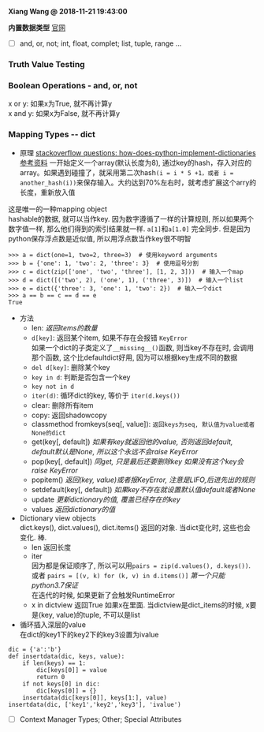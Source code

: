 **Xiang Wang @ 2018-11-21 19:43:00**

**内置数据类型**
[官网](https://docs.python.org/3/library/stdtypes.html#)

* [ ] and, or, not; int, float, complet; list, tuple, range ...

### Truth Value Testing

### Boolean Operations - and, or, not
x or y: 如果x为True, 就不再计算y  
x and y: 如果x为False, 就不再计算y

### Mapping Types -- dict
* 原理
[stackoverflow questions: how-does-python-implement-dictionaries](https://stackoverflow.com/questions/56097997/how-does-python-implement-dictionaries)
[参考资料](https://www.freecodecamp.org/news/exploring-python-internals-the-dictionary-a32c14e73efa/)
一开始定义一个array(默认长度为8), 通过key的hash，存入对应的array。如果遇到碰撞了，就采用第二次hash`(i = i * 5 +1，或者 i = another_hash(i))`来保存输入。大约达到70%左右时，就考虑扩展这个arry的长度，重新放入值


这是唯一的一种mapping object  
hashable的数据, 就可以当作key. 因为数字遵循了一样的计算规则, 所以如果两个数字值一样, 那么他们得到的索引结果就一样. `a[1]`和`a[1.0]` 完全同步. 但是因为python保存浮点数是近似值, 所以用浮点数当作key很不明智
```
>>> a = dict(one=1, two=2, three=3)  # 使用keyword arguments
>>> b = {'one': 1, 'two': 2, 'three': 3}  # 使用逗号分割
>>> c = dict(zip(['one', 'two', 'three'], [1, 2, 3]))  # 输入一个map
>>> d = dict([('two', 2), ('one', 1), ('three', 3)])  # 输入一个list
>>> e = dict({'three': 3, 'one': 1, 'two': 2})  # 输入一个dict
>>> a == b == c == d == e
True
```
* 方法
    * len: *返回items的数量*
    * `d[key]`: 返回某个item, 如果不存在会报错 `KeyError`  
    如果一个dict的子类定义了`__missing__()`函数, 则当key不存在时, 会调用那个函数, 这个比defaultdict好用, 因为可以根据key生成不同的数据
    * `del d[key]`: 删除某个key
    * `key in d`: 判断是否包含一个key
    * `key not in d`
    * `iter(d)`: 循环dict的key, 等价于 `iter(d.keys())`
    * clear: 删除所有item
    * copy: 返回shadowcopy
    * classmethod fromkeys(seq[, value]): `返回keys为seq, 默认值为value或者None的dict`
    * get(key[, default]) *如果有key就返回他的value, 否则返回default, default默认是None, 所以这个永远不会raise KeyError*
    * pop(key[, default]) *同get, 只是最后还要删除key 如果没有这个key会raise KeyError*
    * popitem() *返回(key, value)或者报KeyError, 注意是LIFO,后进先出的规则*
    * setdefault(key[, default]) *如果key不存在就设置默认值default或者None*
    * update *更新dictionary的值, 覆盖已经存在的key*
    * values *返回dictionary的值*
* Dictionary view objects  
dict.keys(), dict.values(), dict.items() 返回的对象. 当dict变化时, 这些也会变化. 棒.
    * len 返回长度
    * iter  
    因为都是保证顺序了, 所以可以用`pairs = zip(d.values(), d.keys())`. 或者 `pairs = [(v, k) for (k, v) in d.items()]`  *第一个只能python3.7保证*  
    在迭代的时候, 如果更新了会触发RuntimeError
    * x in dictview
    返回True 如果x在里面. 当dictview是dict_items的时候, x要是(key, value)的tuple, 不可以是list
* 循环插入深层的value  
在dict的key1下的key2下的key3设置为ivalue  
```
dic = {'a':'b'}
def insertdata(dic, keys, value):
    if len(keys) == 1:
        dic[keys[0]] = value
        return 0
    if not keys[0] in dic:
        dic[keys[0]] = {}
    insertdata(dic[keys[0]], keys[1:], value)
insertdata(dic, ['key1','key2','key3'], 'ivalue')
```
* [ ] Context Manager Types; Other; Special Attributes
